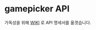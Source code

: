 # gamepicker API

가독성을 위해 [WIKI](https://github.com/ansrl0107/GamePickerAPI.wiki.git) 로 API 명세서를 옮겻습니다.